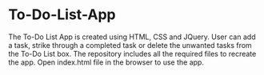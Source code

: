 # To-Do-List-App
The To-Do List App is created using HTML, CSS and JQuery. 
User can add a task, strike through a completed task or delete the unwanted tasks from the To-Do List box.
The repository includes all the required files to recreate the app.
Open index.html file in the browser to use the app.
